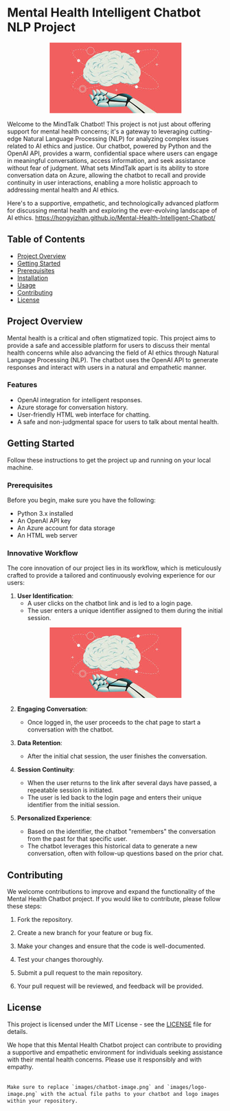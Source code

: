 # Mental Health Intelligent Chatbot NLP Project

<p align="center">
  <img src="images.jpeg" alt="Logo">
</p>

Welcome to the MindTalk Chatbot! This project is not just about offering support for mental health concerns; it's a gateway to leveraging cutting-edge Natural Language Processing (NLP) for analyzing complex issues related to AI ethics and justice. Our chatbot, powered by Python and the OpenAI API, provides a warm, confidential space where users can engage in meaningful conversations, access information, and seek assistance without fear of judgment. What sets MindTalk apart is its ability to store conversation data on Azure, allowing the chatbot to recall and provide continuity in user interactions, enabling a more holistic approach to addressing mental health and AI ethics.

Here's to a supportive, empathetic, and technologically advanced platform for discussing mental health and exploring the ever-evolving landscape of AI ethics. https://hongyizhan.github.io/Mental-Health-Intelligent-Chatbot/

## Table of Contents

- [Project Overview](#project-overview)
- [Getting Started](#getting-started)
- [Prerequisites](#prerequisites)
- [Installation](#installation)
- [Usage](#usage)
- [Contributing](#contributing)
- [License](#license)

## Project Overview

Mental health is a critical and often stigmatized topic. This project aims to provide a safe and accessible platform for users to discuss their mental health concerns while also advancing the field of AI ethics through Natural Language Processing (NLP). The chatbot uses the OpenAI API to generate responses and interact with users in a natural and empathetic manner. 

### Features

- OpenAI integration for intelligent responses.
- Azure storage for conversation history.
- User-friendly HTML web interface for chatting.
- A safe and non-judgmental space for users to talk about mental health.

## Getting Started

Follow these instructions to get the project up and running on your local machine.

### Prerequisites

Before you begin, make sure you have the following:

- Python 3.x installed
- An OpenAI API key
- An Azure account for data storage
- An HTML web server

### Innovative Workflow

The core innovation of our project lies in its workflow, which is meticulously crafted to provide a tailored and continuously evolving experience for our users:

1. **User Identification**: 
   - A user clicks on the chatbot link and is led to a login page.
   - The user enters a unique identifier assigned to them during the initial session.
<p align="center">
  <img src="images.jpeg" alt="Logo">
</p>

2. **Engaging Conversation**: 
   - Once logged in, the user proceeds to the chat page to start a conversation with the chatbot.

3. **Data Retention**: 
   - After the initial chat session, the user finishes the conversation.

4. **Session Continuity**: 
   - When the user returns to the link after several days have passed, a repeatable session is initiated.
   - The user is led back to the login page and enters their unique identifier from the initial session.

5. **Personalized Experience**: 
   - Based on the identifier, the chatbot "remembers" the conversation from the past for that specific user.
   - The chatbot leverages this historical data to generate a new conversation, often with follow-up questions based on the prior chat.

## Contributing

We welcome contributions to improve and expand the functionality of the Mental Health Chatbot project. If you would like to contribute, please follow these steps:

1. Fork the repository.

2. Create a new branch for your feature or bug fix.

3. Make your changes and ensure that the code is well-documented.

4. Test your changes thoroughly.

5. Submit a pull request to the main repository.

6. Your pull request will be reviewed, and feedback will be provided.

## License

This project is licensed under the MIT License - see the [LICENSE](LICENSE) file for details.

We hope that this Mental Health Chatbot project can contribute to providing a supportive and empathetic environment for individuals seeking assistance with their mental health concerns. Please use it responsibly and with empathy.
```

Make sure to replace `images/chatbot-image.png` and `images/logo-image.png` with the actual file paths to your chatbot and logo images within your repository.
